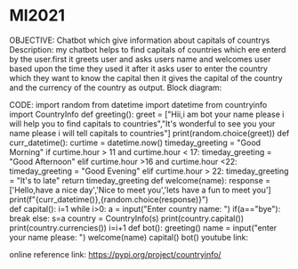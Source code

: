 # Ml2021
OBJECTIVE:
      Chatbot which give information about capitals of countrys
Description:
        my chatbot helps to find capitals of countries which ere enterd by the user.first it greets user and asks users name and welcomes user based upon the time they used it
        after it asks user to enter the country which they want to know the capital then it gives the capital of the country and the currency of the country as output.
Block diagram:
              

 
CODE:
import random
from datetime import datetime
from countryinfo import CountryInfo
def greeting():
    greet = ["Hii,i am bot your name please i will help you to find capitals to countries","It's wonderful to see you your name please i will tell capitals to countries"]
    print(random.choice(greet))
def curr_datetime():
    curtime = datetime.now()
    timeday_greeting = "Good Morning"
    if curtime.hour > 11 and curtime.hour < 17:
        timeday_greeting = "Good Afternoon"
    elif curtime.hour >16 and curtime.hour <22:
        timeday_greeting = "Good Evening"
    elif curtime.hour > 22:
        timeday_greeting = "It's to late"
    return timeday_greeting
def welcome(name):
    response = ['Hello,have a nice day','Nice to meet you','lets have a fun to meet you']
    print(f"{curr_datetime()},{random.choice(response)}")  
def capital():
    i=1
    while i>0:
        a = input("Enter country name: ")
        if(a=="bye"):
            break
        else:
            s=a
            country = CountryInfo(s)
            print(country.capital())
            print(country.currencies())
        i=i+1 
def bot():
    greeting()
    name = input("enter your name please:  ")
    welcome(name)
    capital()
bot() 
youtube link:
           


online reference link:
https://pypi.org/project/countryinfo/ 
